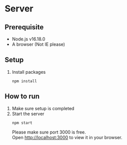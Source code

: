 # Server
## Prerequisite
- Node.js v16.18.0
- A browser (Not IE please)
## Setup
1. Install packages
    ```
    npm install
    ```
## How to run
1. Make sure setup is completed
2. Start the server 
    ```
    npm start
    ```
    Please make sure port 3000 is free.  
    Open [http://localhost:3000](http://localhost:3000) to view it in your browser.